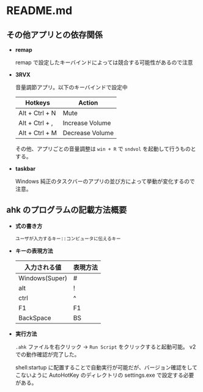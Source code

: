 # **README.md**

## **その他アプリとの依存関係**

- **remap**

    remap で設定したキーバインドによっては競合する可能性があるので注意

- **3RVX**

    音量調節アプリ。以下のキーバインドで設定中

    | Hotkeys | Action |
    | -- | -- |
    | Alt + Ctrl + N | Mute |
    | Alt + Ctrl + , | Increase Volume |
    | Alt + Ctrl + M | Decrease Volume |

    その他、アプリごとの音量調整は `win + R` で `sndvol` を起動して行うものとする。

- **taskbar**

    Windows 純正のタスクバーのアプリの並び方によって挙動が変化するので注意。

## **ahk のプログラムの記載方法概要**

- **式の書き方**

    `ユーザが入力するキー::コンピュータに伝えるキー`

- **キーの表現方法**

    | 入力される値 | 表現方法 |
    | -- | -- |
    | Windows(Super) | # |
    | alt | ! |
    | ctrl | ^ |
    | F1 | F1 |
    | BackSpace | BS |

- **実行方法**

    `.ahk` ファイルを右クリック → `Run Script` をクリックすると起動可能。 v2 での動作確認が完了した。

    shell:startup に配置することで自動実行が可能だが、バージョン確認をしてこないように AutoHotKey のディレクトリの settings.exe で設定する必要がある。